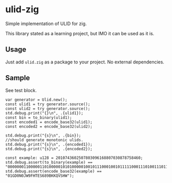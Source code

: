 # ulid-zig

Simple implementation of ULID for zig.

This library stated as a learning project, but IMO it can be used as it is.

## Usage
Just add `ulid.zig` as a package to your project. No external dependencies.

## Sample
See test block.

```zig
var generator = Ulid.new();
const ulid1 = try generator.source();
const ulid2 = try generator.source();
std.debug.print("{}\n", .{ulid1});
const bin = to_binary(ulid1);
const encoded1 = encode_base32(ulid1);
const encoded2 = encode_base32(ulid2);

std.debug.print("{s}\n", .{bin});
//should generate monotonic ulids.
std.debug.print("{s}\n", .{encoded1});
std.debug.print("{s}\n", .{encoded2});

const example: u128 = 2010743602507803096168807030878758460;
std.debug.assert(to_binary(example) == "00000001100000110100000101010000010010111000100101111100011101001110110010011001000010010101110011100111011111011110011000111100");
std.debug.assert(encode_base32(example) == "01GD0N0JW9FHTES689BKKQVSHW");
```
